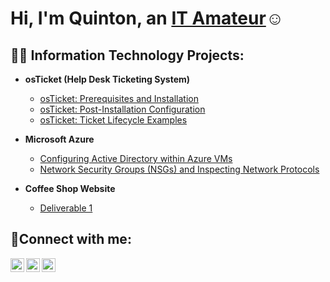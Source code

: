 <h1>Hi, I'm Quinton, an <a href="https://linkedin.com/in/JaneDoe">IT Amateur</a>☺</h1>

<h2>👨‍💻 Information Technology Projects:</h2>

- <b>osTicket (Help Desk Ticketing System)</b>
  - [osTicket: Prerequisites and Installation](https://github.com/QBurn5/osticket-prereqs)
  - [osTicket: Post-Installation Configuration](https://github.com/QBurn5/Post-Installation-Configuration)
  - [osTicket: Ticket Lifecycle Examples](https://github.com/QBurn5/Ticket-Lifestyle-Examples)
- <b>Microsoft Azure</b>
  - [Configuring Active Directory within Azure VMs](https://github.com/QBurn5/configure-ad)
  - [Network Security Groups (NSGs) and Inspecting Network Protocols](https://github.com/QBurn5/azure-network-protocols)
 
- <b>Coffee Shop Website</b>
  - [Deliverable 1](https://github.com/QBurn5/Deliverable-1)

<h2>🤳Connect with me:</h2>

[<img align="left" alt="Josh | Twitter" width="22px" src="https://cdn.jsdelivr.net/npm/simple-icons@v3/icons/twitter.svg" />][twitter]
[<img align="left" alt="Josh | LinkedIn" width="22px" src="https://cdn.jsdelivr.net/npm/simple-icons@v3/icons/linkedin.svg" />][linkedin]
[<img align="left" alt="Josh | Instagram" width="22px" src="https://cdn.jsdelivr.net/npm/simple-icons@v3/icons/instagram.svg" />][instagram]

[twitter]: https://twitter.com/Jane
[instagram]: https://www.instagram.com/Jane
[linkedin]: https://www.linkedin.com/in/quinton-burns-112218177/
